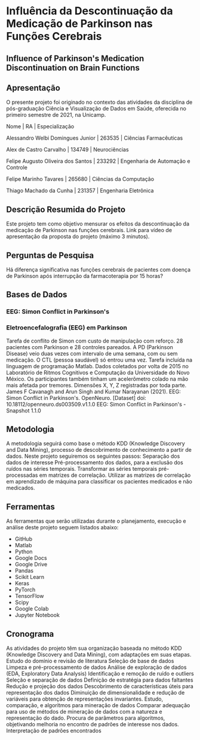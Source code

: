 # Influência da Descontinuação da Medicação de Parkinson nas Funções Cerebrais

## Influence of Parkinson's Medication Discontinuation on Brain Functions

## Apresentação
O presente projeto foi originado no contexto das atividades da disciplina de pós-graduação Ciência e Visualização de Dados em Saúde, oferecida no primeiro semestre de 2021, na Unicamp.
 
Nome | RA | Especialização

Alessandro Welbi Domingues Junior | 263535 | Ciências Farmacêuticas

Alex de Castro Carvalho | 134749 | Neurociências

Felipe Augusto Oliveira dos Santos | 233292 | Engenharia de Automação e Controle

Felipe Marinho Tavares | 265680 | Ciências da Computação

Thiago Machado da Cunha | 231357 | Engenharia Eletrônica

## Descrição Resumida do Projeto
Este projeto tem como objetivo mensurar os efeitos da descontinuação da medicação de Parkinson nas funções cerebrais.
Link para vídeo de apresentação da proposta do projeto (máximo 3 minutos).

## Perguntas de Pesquisa
Há diferença significativa nas funções cerebrais de pacientes com doença de Parkinson após interrupção da farmacoterapia por 15 horas?

## Bases de Dados
### EEG: Simon Conflict in Parkinson's
### Eletroencefalografia (EEG) em Parkinson

Tarefa de conflito de Simon com custo de manipulação com reforço. 28 pacientes com Parkinson e 28 controles pareados. A PD (Parkinson Disease) veio duas vezes com intervalo de uma semana, com ou sem medicação. O CTL (pessoa saudável) só entrou uma vez. Tarefa incluída na linguagem de programação Matlab. Dados coletados por volta de 2015 no Laboratório de Ritmos Cognitivos e Computação da Universidade do Novo México. Os participantes também tinham um acelerômetro colado na mão mais afetada por tremores. Dimensões X, Y, Z registradas por toda parte.
James F Cavanagh and Arun Singh and Kumar Narayanan (2021). EEG: Simon Conflict in Parkinson's. OpenNeuro. [Dataset] doi: 10.18112/openneuro.ds003509.v1.1.0
EEG: Simon Conflict in Parkinson's - Snapshot 1.1.0

## Metodologia
A metodologia seguirá como base o método KDD (Knowledge Discovery and Data Mining), processo de descobrimento de conhecimento a partir de dados. Neste projeto seguiremos os seguintes passos:
Separação dos dados de interesse
Pré-processamento dos dados, para a exclusão dos ruídos nas séries temporais.
Transformar as séries temporais pré-processadas em matrizes de correlação.
Utilizar as matrizes de correlação em aprendizado de máquina para classificar os pacientes medicados e não medicados.
 
## Ferramentas
As ferramentas que serão utilizadas durante o planejamento, execução e análise deste projeto seguem listados abaixo:
- GitHub
- Matlab
- Python
- Google Docs
- Google Drive
- Pandas
- Scikit Learn
- Keras
- PyTorch
- TensorFlow
- Scipy
- Google Colab
- Jupyter Notebook

## Cronograma
As atividades do projeto têm sua organização baseada no método KDD (Knowledge Discovery and Data Mining), com adaptações em suas etapas.
Estudo do domínio e revisão de literatura
Seleção de base de dados
Limpeza e pré-processamento de dados
Análise de exploração de dados (EDA, Exploratory Data Analysis)
Identificação e remoção de ruído e outliers
Seleção e separação de dados
Definição de estratégia para dados faltantes
Redução e projeção dos dados
Descobrimento de características úteis para representação dos dados
Diminuição de dimensionalidade e redução de variáveis para obtenção de representações invariantes.
Estudo, comparação, e algoritmos para mineração de dados
Comparar adequação para uso de métodos de mineração de dados com a natureza e representação do dado.
Procura de parâmetros para algoritmos, objetivando melhoria no encontro de padrões de interesse nos dados.
Interpretação de padrões encontrados
